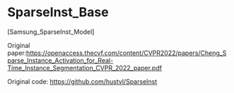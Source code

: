 # SparseInst_Base
[Samsung_SparseInst_Model]

Original paper:https://openaccess.thecvf.com/content/CVPR2022/papers/Cheng_Sparse_Instance_Activation_for_Real-Time_Instance_Segmentation_CVPR_2022_paper.pdf

Original code: https://github.com/hustvl/SparseInst
